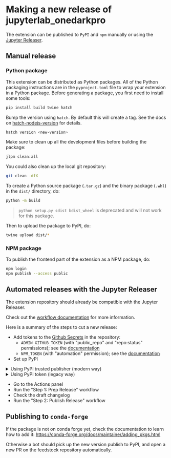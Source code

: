 # Making a new release of jupyterlab_onedarkpro

The extension can be published to `PyPI` and `npm` manually or using the [Jupyter Releaser](https://github.com/jupyter-server/jupyter_releaser).

## Manual release

### Python package

This extension can be distributed as Python packages. All of the Python
packaging instructions are in the `pyproject.toml` file to wrap your extension in a
Python package. Before generating a package, you first need to install some tools:

```bash
pip install build twine hatch
```

Bump the version using `hatch`. By default this will create a tag.
See the docs on [hatch-nodejs-version](https://github.com/agoose77/hatch-nodejs-version#semver) for details.

```bash
hatch version <new-version>
```

Make sure to clean up all the development files before building the package:

```bash
jlpm clean:all
```

You could also clean up the local git repository:

```bash
git clean -dfX
```

To create a Python source package (`.tar.gz`) and the binary package (`.whl`) in the `dist/` directory, do:

```bash
python -m build
```

> `python setup.py sdist bdist_wheel` is deprecated and will not work for this package.

Then to upload the package to PyPI, do:

```bash
twine upload dist/*
```

### NPM package

To publish the frontend part of the extension as a NPM package, do:

```bash
npm login
npm publish --access public
```

## Automated releases with the Jupyter Releaser

The extension repository should already be compatible with the Jupyter Releaser.

Check out the [workflow documentation](https://jupyter-releaser.readthedocs.io/en/latest/get_started/making_release_from_repo.html) for more information.

Here is a summary of the steps to cut a new release:

- Add tokens to the [Github Secrets](https://docs.github.com/en/actions/security-guides/encrypted-secrets) in the repository:
  - `ADMIN_GITHUB_TOKEN` (with "public_repo" and "repo:status" permissions); see the [documentation](https://docs.github.com/en/authentication/keeping-your-account-and-data-secure/creating-a-personal-access-token)
  - `NPM_TOKEN` (with "automation" permission); see the [documentation](https://docs.npmjs.com/creating-and-viewing-access-tokens)
- Set up PyPI

<details><summary>Using PyPI trusted publisher (modern way)</summary>

- Set up your PyPI project by [adding a trusted publisher](https://docs.pypi.org/trusted-publishers/adding-a-publisher/)
  - The _workflow name_ is `publish-release.yml` and the _environment_ should be left blank.
- Ensure the publish release job as `permissions`: `id-token : write` (see the [documentation](https://docs.pypi.org/trusted-publishers/using-a-publisher/))

</details>

<details><summary>Using PyPI token (legacy way)</summary>

- If the repo generates PyPI release(s), create a scoped PyPI [token](https://packaging.python.org/guides/publishing-package-distribution-releases-using-github-actions-ci-cd-workflows/#saving-credentials-on-github). We recommend using a scoped token for security reasons.

- You can store the token as `PYPI_TOKEN` in your fork's `Secrets`.

  - Advanced usage: if you are releasing multiple repos, you can create a secret named `PYPI_TOKEN_MAP` instead of `PYPI_TOKEN` that is formatted as follows:

    ```text
    owner1/repo1,token1
    owner2/repo2,token2
    ```

    If you have multiple Python packages in the same repository, you can point to them as follows:

    ```text
    owner1/repo1/path/to/package1,token1
    owner1/repo1/path/to/package2,token2
    ```

</details>

- Go to the Actions panel
- Run the "Step 1: Prep Release" workflow
- Check the draft changelog
- Run the "Step 2: Publish Release" workflow

## Publishing to `conda-forge`

If the package is not on conda forge yet, check the documentation to learn how to add it: https://conda-forge.org/docs/maintainer/adding_pkgs.html

Otherwise a bot should pick up the new version publish to PyPI, and open a new PR on the feedstock repository automatically.

